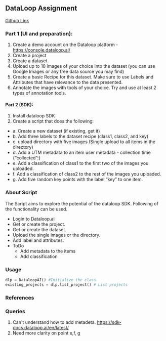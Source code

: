 ## DataLoop Assignment
[Github Link](https://github.com/thehayat/DataLoop)

### Part 1 (UI and preparation):
1. Create a demo account on the Dataloop platform - https://console.dataloop.ai/
2. Create a project
3. Create a dataset
4. Upload up to 10 images of your choice into the dataset (you can use Google Images or
any free data source you may find)
5. Create a basic Recipe for this dataset. Make sure to use Labels and Attributes that have
relevance to the data presented.
6. Annotate the images with tools of your choice. Try and use at least 2 types of annotation
tools.

####   Part 2 (SDK):

1. Install dataloop SDK
2. Create a script that does the following:
- a. Create a new dataset (if existing, get it)
- b. Add three labels to the dataset recipe (class1, class2, and key)
- c. upload directory with five images (Single upload to all items in the
directory)
- d. Add a UTM metadata to an item user metadata - collection time
{“collected”:<the current time in UTM timestamp>}
- e. Add a classification of class1 to the first two of the images you uploaded.
- f. Add a classification of class2 to the rest of the images you uploaded.
- g. Add five random key points with the label “key” to one item.


### About Script
The Script aims to explore the potential of the dataloop SDK.
Following of the functionality can be used.
- Login to Dataloop.ai 
- Get or create the project. 
- Get or create the dataset.
- Upload the single images or the directory.
- Add label and attributes.
- ToDo
  - Add metadata to the items
  - Add classification 



### Usage
```python
dlp = DataloopAI() #Initialize the class.
existing_projects = dlp.list_project() # List projects
```


### References


### Queries
1. Can't understand how to add metadeta. https://sdk-docs.dataloop.ai/en/latest/
2. Need more clarity on point e,f, g